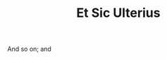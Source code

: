 ---
title: Et Sic Ulterius
letter: E
permalink: "/definitions/bld-et-sic-ulterius.html"
body: And so on; and
published_at: '2018-07-07'
source: Black's Law Dictionary 2nd Ed (1910)
layout: post
---